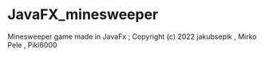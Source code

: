 # JavaFX_minesweeper
 Minesweeper game made in JavaFx ; Copyright (c) 2022 jakubsepik , Mirko Pele , Pikl6000
